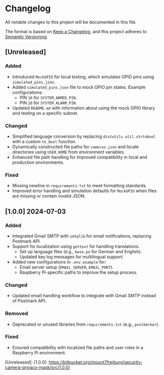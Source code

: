 # Changelog

All notable changes to this project will be documented in this file.

The format is based on [Keep a Changelog](https://keepachangelog.com/en/1.1.0/),
and this project adheres to [Semantic Versioning](https://semver.org/spec/v2.0.0.html).

## [Unreleased] 

### Added
- Introduced `MockGPIO` for local testing, which simulates GPIO pins using `simulated_pins.json`.
- Added `simulated_pins.json` file to mock GPIO pin states. Example configurations:
  - PIN `16` for `SYSTEM_ARMED_PIN`.
  - PIN `20` for `SYSTEM_ALARM_PIN`.
- Updated `README.md` with information about using the mock GPIO library and testing on a specific subnet.

### Changed
- Simplified language conversion by replacing `distutils.util.strtobool` with a custom `to_bool` function.
- Dynamically constructed file paths for `cameras.json` and locale directories using `USER_HOME` from environment variables.
- Enhanced file path handling for improved compatibility in local and production environments.

### Fixed
- Missing newline in `requirements.txt` to meet formatting standards.
- Improved error handling and simulation defaults for `MockGPIO` when files are missing or contain invalid JSON.


## [1.0.0] 2024-07-03

### Added
- Integrated Gmail SMTP with `smtplib` for email notifications, replacing Postmark API.
- Support for localization using `gettext` for handling translations.
  - Set up language files (e.g., `base.po` for German and English).
  - Updated key log messages for multilingual support.
- Added new configurations in `.env.example` for:
  - Email server setup (`EMAIL_SERVER`, `EMAIL_PORT`).
  - Raspberry Pi-specific paths to improve the setup process.

### Changed
- Updated email handling workflow to integrate with Gmail SMTP instead of Postmark API.

### Removed
- Deprecated or unused libraries from `requirements.txt` (e.g., `postmarker`).

### Fixed
- Ensured compatibility with localized file paths and user roles in a Raspberry Pi environment.


[Unreleased]: 
[1.0.0]: https://bitbucket.org/mount7freiburg/security-camera-privacy-mask/src/1.0.0/